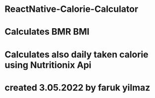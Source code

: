 # ReactNative-Calorie-Calculator
# Calculates BMR BMI
# Calculates also daily taken calorie using Nutritionix Api
# created 3.05.2022 by faruk yilmaz
